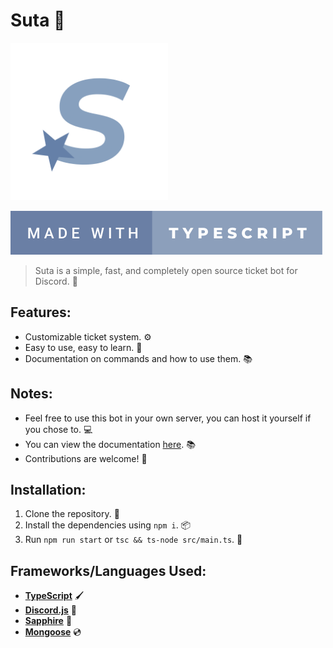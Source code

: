 # **Suta 💫**

<img src="assets/logo.png" width=50%></img>

[![Badge](assets/badge.svg)](https://forthebadge.com)

> Suta is a simple, fast, and completely open source ticket bot for Discord. 💫

## **Features:**

- Customizable ticket system. ⚙️
- Easy to use, easy to learn. 💪
- Documentation on commands and how to use them. 📚

## **Notes:**

- Feel free to use this bot in your own server, you can host it yourself if you chose to. 💻
- You can view the documentation [here](https://github.com/DuroCodes/Suta/wiki). 📚
- Contributions are welcome! 🤝

## **Installation:**

1. Clone the repository. 📂
2. Install the dependencies using `npm i`. 📦
3. Run `npm run start` or `tsc && ts-node src/main.ts`. 🏁

## **Frameworks/Languages Used:**

- **[TypeScript](https://www.typescriptlang.org/)** 🖌
- **[Discord.js](https://www.discord.js.org/)** 📱
- **[Sapphire](https://npmjs.com/package/@sapphire/framework)** 💎
- **[Mongoose](https://mongoosejs.com)** 💿
